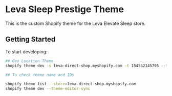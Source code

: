 # Leva Sleep Prestige Theme
This is the custom Shopify theme for the Leva Elevate Sleep store.

## Getting Started

To start developing:
```bash
## Geo Location Theme
shopify theme dev -s leva-direct-shop.myshopify.com -t 154542145795 --theme-editor-sync

## To check theme name and IDs

shopify theme list --store=leva-direct-shop.myshopify.com
shopify theme dev --theme-editor-sync